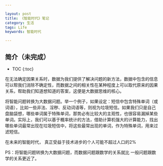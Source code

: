 ```yaml
---

layout: post
title: 《智能时代》笔记
category: 生活
tags: Life
keywords: 智能时代

---
```


## 简介（未完成）

* TOC
{:toc}

在无法确定因果关系时，数据为我们提供了解决问题的新方法，数据中包含的信息可以帮我们消除不确定性，而数据之间的相关性在某种程度上可以取代原来的因果关系，帮助我们知道想知道的答案，这便是大数据思维的核心。


将智能问题转换为大数据问题。举一个例子，如果设定：短信中包含特殊单词（或词语），比如一些非法、淫秽、反动词语等，则视为垃圾短信。如果我们只是自己盘脑袋想，哪些单词属于特殊单词，那势必有比较大的主观性，也很容易漏掉某些单词。实际上，我们可以基于概率统计的方法，借助计算机强大的计算能力，找出哪些单词最常出现在垃圾短信中，将这些最常出现的单词，作为特殊单词，用来过滤短信。

在未来的智能时代， 真正受益于技术进步的个人可能不超过人口的2%

PS：将智能问题转换为大数据问题，而数据问题跟数学的关系就比 一般问题跟数学的关系更近了。